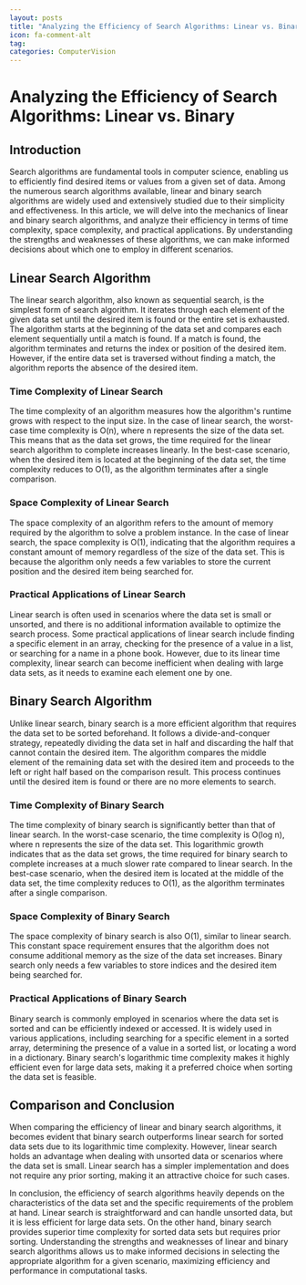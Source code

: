 ```yaml
---
layout: posts
title: "Analyzing the Efficiency of Search Algorithms: Linear vs. Binary"
icon: fa-comment-alt
tag:      
categories: ComputerVision
---
```



# Analyzing the Efficiency of Search Algorithms: Linear vs. Binary

## Introduction
Search algorithms are fundamental tools in computer science, enabling us to efficiently find desired items or values from a given set of data. Among the numerous search algorithms available, linear and binary search algorithms are widely used and extensively studied due to their simplicity and effectiveness. In this article, we will delve into the mechanics of linear and binary search algorithms, and analyze their efficiency in terms of time complexity, space complexity, and practical applications. By understanding the strengths and weaknesses of these algorithms, we can make informed decisions about which one to employ in different scenarios.

## Linear Search Algorithm
The linear search algorithm, also known as sequential search, is the simplest form of search algorithm. It iterates through each element of the given data set until the desired item is found or the entire set is exhausted. The algorithm starts at the beginning of the data set and compares each element sequentially until a match is found. If a match is found, the algorithm terminates and returns the index or position of the desired item. However, if the entire data set is traversed without finding a match, the algorithm reports the absence of the desired item.

### Time Complexity of Linear Search
The time complexity of an algorithm measures how the algorithm's runtime grows with respect to the input size. In the case of linear search, the worst-case time complexity is O(n), where n represents the size of the data set. This means that as the data set grows, the time required for the linear search algorithm to complete increases linearly. In the best-case scenario, when the desired item is located at the beginning of the data set, the time complexity reduces to O(1), as the algorithm terminates after a single comparison.

### Space Complexity of Linear Search
The space complexity of an algorithm refers to the amount of memory required by the algorithm to solve a problem instance. In the case of linear search, the space complexity is O(1), indicating that the algorithm requires a constant amount of memory regardless of the size of the data set. This is because the algorithm only needs a few variables to store the current position and the desired item being searched for.

### Practical Applications of Linear Search
Linear search is often used in scenarios where the data set is small or unsorted, and there is no additional information available to optimize the search process. Some practical applications of linear search include finding a specific element in an array, checking for the presence of a value in a list, or searching for a name in a phone book. However, due to its linear time complexity, linear search can become inefficient when dealing with large data sets, as it needs to examine each element one by one.

## Binary Search Algorithm
Unlike linear search, binary search is a more efficient algorithm that requires the data set to be sorted beforehand. It follows a divide-and-conquer strategy, repeatedly dividing the data set in half and discarding the half that cannot contain the desired item. The algorithm compares the middle element of the remaining data set with the desired item and proceeds to the left or right half based on the comparison result. This process continues until the desired item is found or there are no more elements to search.

### Time Complexity of Binary Search
The time complexity of binary search is significantly better than that of linear search. In the worst-case scenario, the time complexity is O(log n), where n represents the size of the data set. This logarithmic growth indicates that as the data set grows, the time required for binary search to complete increases at a much slower rate compared to linear search. In the best-case scenario, when the desired item is located at the middle of the data set, the time complexity reduces to O(1), as the algorithm terminates after a single comparison.

### Space Complexity of Binary Search
The space complexity of binary search is also O(1), similar to linear search. This constant space requirement ensures that the algorithm does not consume additional memory as the size of the data set increases. Binary search only needs a few variables to store indices and the desired item being searched for.

### Practical Applications of Binary Search
Binary search is commonly employed in scenarios where the data set is sorted and can be efficiently indexed or accessed. It is widely used in various applications, including searching for a specific element in a sorted array, determining the presence of a value in a sorted list, or locating a word in a dictionary. Binary search's logarithmic time complexity makes it highly efficient even for large data sets, making it a preferred choice when sorting the data set is feasible.

## Comparison and Conclusion
When comparing the efficiency of linear and binary search algorithms, it becomes evident that binary search outperforms linear search for sorted data sets due to its logarithmic time complexity. However, linear search holds an advantage when dealing with unsorted data or scenarios where the data set is small. Linear search has a simpler implementation and does not require any prior sorting, making it an attractive choice for such cases.

In conclusion, the efficiency of search algorithms heavily depends on the characteristics of the data set and the specific requirements of the problem at hand. Linear search is straightforward and can handle unsorted data, but it is less efficient for large data sets. On the other hand, binary search provides superior time complexity for sorted data sets but requires prior sorting. Understanding the strengths and weaknesses of linear and binary search algorithms allows us to make informed decisions in selecting the appropriate algorithm for a given scenario, maximizing efficiency and performance in computational tasks.